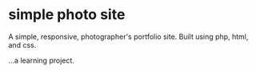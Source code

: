 # simple photo site
A simple, responsive, photographer's portfolio site. Built using php, html, and css.

...a learning project.
